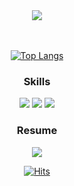 <div align=center>
  <img src="https://capsule-render.vercel.app/api?type=soft&color=2c2c2c&height=100&section=header&text=Hello%20I'm%20TaeHo!&fontSize=50&fontColor=1CA673" />
  
  <br>
  <br>
  <br>

  [![Top Langs](https://github-readme-stats.vercel.app/api/top-langs/?username=mintaeh0&layout=compact&theme=dark)](https://github.com/mintaeh0/github-readme-stats)
  ### Skills
  <a href="" class="disableLink">![](https://img.shields.io/badge/Dart-0175C2?style=for-the-badge&logo=dart&logoColor=white)</a>
  ![](https://img.shields.io/badge/Flutter-02569B?style=for-the-badge&logo=flutter&logoColor=white)
  ![](https://img.shields.io/badge/Firebase-039BE5?style=for-the-badge&logo=Firebase&logoColor=white)

  
  ### Resume
  <a href="https://bit.ly/4d0FAAn">![](https://img.shields.io/badge/Notion-000000?style=for-the-badge&logo=Notion&logoColor=white)</a>
  
  [![Hits](https://hits.seeyoufarm.com/api/count/incr/badge.svg?url=https%3A%2F%2Fgithub.com%2Fmintaeh0&count_bg=%2379C83D&title_bg=%23555555&icon=&icon_color=%23E7E7E7&title=hits&edge_flat=false)](https://hits.seeyoufarm.com)

</div>
